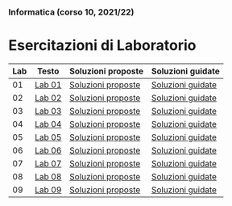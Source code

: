 ### Informatica (corso 10, 2021/22)
# Esercitazioni di Laboratorio

| Lab | Testo                                                | Soluzioni proposte                              | Soluzioni guidate                                          |
|-----|------------------------------------------------------|-------------------------------------------------|------------------------------------------------------------|
| 01  | [Lab 01](./lab01%20(Cap%201).pdf)                    | [Soluzioni proposte](./lab01%20%28soluzioni%29) | [Soluzioni guidate](lab01%20%28soluzioni%20guidate%29.pdf) |
| 02  | [Lab 02](./lab02%20(Cap%202).pdf)                    | [Soluzioni proposte](./lab02%20%28soluzioni%29) | [Soluzioni guidate](lab02%20%28soluzioni%20guidate%29.pdf) |
| 03  | [Lab 03](./lab03%20%28Cap%203%29.pdf)                | [Soluzioni proposte](./lab03%20%28soluzioni%29) | [Soluzioni guidate](lab03%20%28soluzioni%20guidate%29.pdf) |
| 04  | [Lab 04](./lab04%20%28Cap%204%29.pdf)                | [Soluzioni proposte](./lab04%20%28soluzioni%29) | [Soluzioni guidate](lab04%20%28soluzioni%20guidate%29.pdf) |
| 05  | [Lab 05](./lab05%20%28Riep%20Cap%203%20e%204%29.pdf) | [Soluzioni proposte](./lab05%20%28soluzioni%29) | [Soluzioni guidate](lab05%20%28soluzioni%20guidate%29.pdf) |
| 06  | [Lab 06](./lab06%20%28Cap%205%29.pdf)                | [Soluzioni proposte](./lab06%20%28soluzioni%29) | [Soluzioni guidate](lab06%20%28soluzioni%20guidate%29.pdf) |
| 07  | [Lab 07](./lab07%20%28Cap%206%29.pdf)                | [Soluzioni proposte](./lab07%20%28soluzioni%29) | [Soluzioni guidate](lab07%20%28soluzioni%20guidate%29.pdf) |
| 08  | [Lab 08](./lab08%20%28Cap%206%29.pdf)                | [Soluzioni proposte](./lab08%20%28soluzioni%29) | [Soluzioni guidate](lab08%20%28soluzioni%20guidate%29.pdf) |
| 09  | [Lab 09](./lab09%20%28Riep%20Cap%205e%206%29.pdf)    | [Soluzioni proposte](./lab09%20%28soluzioni%29) | [Soluzioni guidate](lab09%20%28soluzioni%20guidate%29.pdf) |


